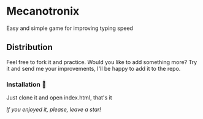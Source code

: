 # Mecanotronix
Easy and simple game for improving typing speed
## Distribution
Feel free to fork it and practice. Would you like to add something more? Try it and send me your improvements, I'll be happy to add it to the repo.

### Installation 🔧
Just clone it and open index.html, that's it

_If you enjoyed it, please, leave a star!_
